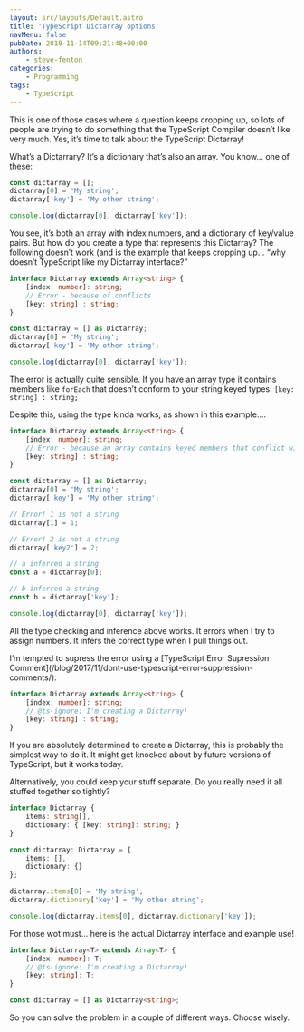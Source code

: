 ```yaml
---
layout: src/layouts/Default.astro
title: 'TypeScript Dictarray options'
navMenu: false
pubDate: 2018-11-14T09:21:48+00:00
authors:
    - steve-fenton
categories:
    - Programming
tags:
    - TypeScript
---
```


This is one of those cases where a question keeps cropping up, so lots of people are trying to do something that the TypeScript Compiler doesn’t like very much. Yes, it’s time to talk about the TypeScript Dictarray!

What’s a Dictarrary? It’s a dictionary that’s also an array. You know… one of these:

```typescript
const dictarray = [];
dictarray[0] = 'My string';
dictarray['key'] = 'My other string';

console.log(dictarray[0], dictarray['key']);
```

You see, it’s both an array with index numbers, and a dictionary of key/value pairs. But how do you create a type that represents this Dictarray? The following doesn’t work (and is the example that keeps cropping up… “why doesn’t TypeScript like my Dictarray interface?”

```typescript
interface Dictarray extends Array<string> {
    [index: number]: string;
    // Error - because of conflicts
    [key: string] : string;
}

const dictarray = [] as Dictarray;
dictarray[0] = 'My string';
dictarray['key'] = 'My other string';

console.log(dictarray[0], dictarray['key']);
```

The error is actually quite sensible. If you have an array type it contains members like `forEach` that doesn’t conform to your string keyed types: `[key: string] : string;`

Despite this, using the type kinda works, as shown in this example….

```typescript
interface Dictarray extends Array<string> {
    [index: number]: string;
    // Error - because an array contains keyed members that conflict with this
    [key: string] : string;
}

const dictarray = [] as Dictarray;
dictarray[0] = 'My string';
dictarray['key'] = 'My other string';

// Error! 1 is not a string
dictarray[1] = 1;

// Error! 2 is not a string
dictarray['key2'] = 2;

// a inferred a string
const a = dictarray[0];

// b inferred a string
const b = dictarray['key'];

console.log(dictarray[0], dictarray['key']);
```

All the type checking and inference above works. It errors when I try to assign numbers. It infers the correct type when I pull things out.

I’m tempted to supress the error using a [TypeScript Error Supression Comment]\(/blog/2017/11/dont-use-typescript-error-suppression-comments/):

```typescript
interface Dictarray extends Array<string> {
    [index: number]: string;
    // @ts-ignore: I'm creating a Dictarray!
    [key: string] : string;
}
```

If you are absolutely determined to create a Dictarray, this is probably the simplest way to do it. It might get knocked about by future versions of TypeScript, but it works today.

Alternatively, you could keep your stuff separate. Do you really need it all stuffed together so tightly?

```typescript
interface Dictarray {
    items: string[],
    dictionary: { [key: string]: string; }
}

const dictarray: Dictarray = {
    items: [],
    dictionary: {}
};

dictarray.items[0] = 'My string';
dictarray.dictionary['key'] = 'My other string';

console.log(dictarray.items[0], dictarray.dictionary['key']);
```

For those wot must… here is the actual Dictarray interface and example use!

```typescript
interface Dictarray<T> extends Array<T> {
    [index: number]: T;
    // @ts-ignore: I'm creating a Dictarray!
    [key: string]: T;
}

const dictarray = [] as Dictarray<string>;
```

So you can solve the problem in a couple of different ways. Choose wisely.